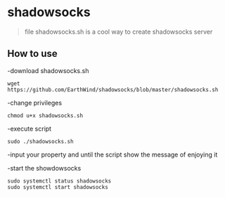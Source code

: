 # shadowsocks
> file shadowsocks.sh is a cool way to create shadowsocks server

## How to use
-download shadowsocks.sh 
````
wget https://github.com/EarthWind/shadowsocks/blob/master/shadowsocks.sh
````
-change privileges
````
chmod u+x shadowsocks.sh
`````
-execute script
````
sudo ./shadowsocks.sh
````
-input your property and until the script show the message of enjoying it

-start the showdowsocks
````
sudo systemctl status shadowsocks
sudo systemctl start shadowsocks
`````

